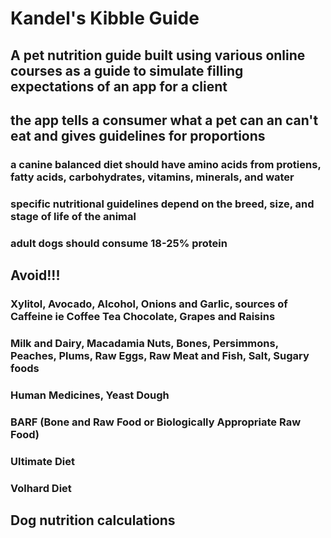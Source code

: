 # Kandel's Kibble Guide

## A pet nutrition guide built using various online courses as a guide to simulate filling expectations of an app for a client

## the app tells a consumer what a pet can an can't eat and gives guidelines for proportions

### a canine balanced diet should have amino acids from protiens, fatty acids, carbohydrates, vitamins, minerals, and water

### specific nutritional guidelines depend on the breed, size, and stage of life of the animal

### adult dogs should consume 18-25% protein


## Avoid!!!

### Xylitol, Avocado, Alcohol, Onions and Garlic, sources of Caffeine ie Coffee Tea Chocolate, Grapes and Raisins

### Milk and Dairy, Macadamia Nuts, Bones, Persimmons, Peaches, Plums, Raw Eggs, Raw Meat and Fish, Salt, Sugary foods

### Human Medicines, Yeast Dough


### BARF (Bone and Raw Food or Biologically Appropriate Raw Food)

### Ultimate Diet

### Volhard Diet

## Dog nutrition calculations

### 